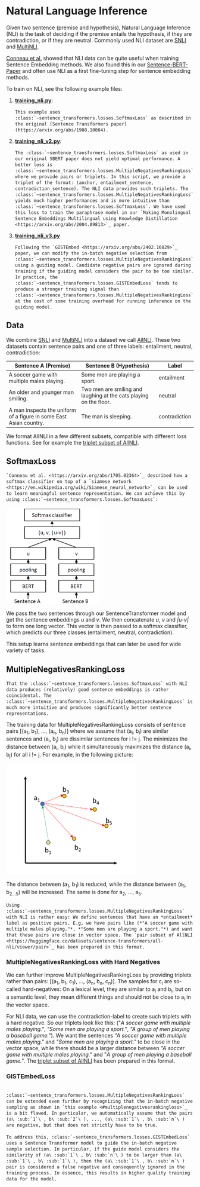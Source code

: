 # Natural Language Inference

Given two sentence (premise and hypothesis), Natural Language Inference (NLI) is the task of deciding if the premise entails the hypothesis, if they are contradiction, or if they are neutral. Commonly used NLI dataset are [SNLI](https://huggingface.co/datasets/stanfordnlp/snli) and [MultiNLI](https://huggingface.co/datasets/nyu-mll/multi_nli). 

[Conneau et al.](https://arxiv.org/abs/1705.02364) showed that NLI data can be quite useful when training Sentence Embedding methods. We also found this in our [Sentence-BERT-Paper](https://arxiv.org/abs/1908.10084) and often use NLI as a first fine-tuning step for sentence embedding methods.

To train on NLI, see the following example files:
1. **[training_nli.py](training_nli.py)**:
    ```{eval-rst}
    This example uses :class:`~sentence_transformers.losses.SoftmaxLoss` as described in the original [Sentence Transformers paper](https://arxiv.org/abs/1908.10084).
    ```
2. **[training_nli_v2.py](training_nli_v2.py)**:
    ```{eval-rst}
    The :class:`~sentence_transformers.losses.SoftmaxLoss` as used in our original SBERT paper does not yield optimal performance. A better loss is :class:`~sentence_transformers.losses.MultipleNegativesRankingLoss`, where we provide pairs or triplets. In this script, we provide a triplet of the format: (anchor, entailment_sentence, contradiction_sentence). The NLI data provides such triplets. The :class:`~sentence_transformers.losses.MultipleNegativesRankingLoss` yields much higher performances and is more intuitive than :class:`~sentence_transformers.losses.SoftmaxLoss`. We have used this loss to train the paraphrase model in our `Making Monolingual Sentence Embeddings Multilingual using Knowledge Distillation <https://arxiv.org/abs/2004.09813>`_ paper.
    ```
3. **[training_nli_v3.py](training_nli_v3.py)**
    ```{eval-rst}
    Following the `GISTEmbed <https://arxiv.org/abs/2402.16829>`_ paper, we can modify the in-batch negative selection from :class:`~sentence_transformers.losses.MultipleNegativesRankingLoss` using a guiding model. Candidate negative pairs are ignored during training if the guiding model considers the pair to be too similar. In practice, the :class:`~sentence_transformers.losses.GISTEmbedLoss` tends to produce a stronger training signal than :class:`~sentence_transformers.losses.MultipleNegativesRankingLoss` at the cost of some training overhead for running inference on the guiding model.
    ```

## Data
We combine [SNLI](https://huggingface.co/datasets/stanfordnlp/snli) and [MultiNLI](https://huggingface.co/datasets/nyu-mll/multi_nli) into a dataset we call [AllNLI](https://huggingface.co/datasets/sentence-transformers/all-nli). These two datasets contain sentence pairs and one of three labels: entailment, neutral, contradiction:

| Sentence A (Premise) | Sentence B (Hypothesis) | Label |
| --- | --- | --- |
| A soccer game with multiple males playing. | Some men are playing a sport. | entailment |
| An older and younger man smiling. | Two men are smiling and laughing at the cats playing on the floor. | neutral |
| A man inspects the uniform of a figure in some East Asian country. | The man is sleeping. | contradiction |

We format AllNLI in a few different subsets, compatible with different loss functions. See for example the [triplet subset of AllNLI](https://huggingface.co/datasets/sentence-transformers/all-nli/viewer/triplet).

## SoftmaxLoss
```{eval-rst}
`Conneau et al. <https://arxiv.org/abs/1705.02364>`_ described how a softmax classifier on top of a `siamese network <https://en.wikipedia.org/wiki/Siamese_neural_network>`_ can be used to learn meaningful sentence representation. We can achieve this by using :class:`~sentence_transformers.losses.SoftmaxLoss`:
```

<img src="https://raw.githubusercontent.com/UKPLab/sentence-transformers/master/docs/img/SBERT_SoftmaxLoss.png" alt="SBERT SoftmaxLoss" width="250"/>

We pass the two sentences through our SentenceTransformer model and get the sentence embeddings *u* and *v*. We then concatenate *u*, *v* and *|u-v|* to form one long vector. This vector is then passed to a softmax classifier, which predicts our three classes (entailment, neutral, contradiction).

This setup learns sentence embeddings that can later be used for wide variety of tasks. 

## MultipleNegativesRankingLoss
```{eval-rst}
That the :class:`~sentence_transformers.losses.SoftmaxLoss` with NLI data produces (relatively) good sentence embeddings is rather coincidental. The :class:`~sentence_transformers.losses.MultipleNegativesRankingLoss` is much more intuitive and produces significantly better sentence representations.
```

The training data for MultipleNegativesRankingLoss consists of sentence pairs [(a<sub>1</sub>, b<sub>1</sub>), ..., (a<sub>n</sub>, b<sub>n</sub>)] where we assume that (a<sub>i</sub>, b<sub>i</sub>) are similar sentences and (a<sub>i</sub>, b<sub>j</sub>) are dissimilar sentences for i != j. The minimizes the distance between (a<sub>i</sub>, b<sub>i</sub>) while it simultaneously maximizes the distance (a<sub>i</sub>, b<sub>j</sub>) for all i != j. For example, in the following picture:

<img src="https://raw.githubusercontent.com/UKPLab/sentence-transformers/master/docs/img/MultipleNegativeRankingLoss.png" alt="SBERT MultipleNegativeRankingLoss" width="350"/>

The distance between (a<sub>1</sub>, b<sub>1</sub>) is reduced, while the distance between (a<sub>1</sub>, b<sub>2...5</sub>) will be increased. The same is done for a<sub>2</sub>, ..., a<sub>5</sub>.

```{eval-rst}
Using :class:`~sentence_transformers.losses.MultipleNegativesRankingLoss` with NLI is rather easy: We define sentences that have an *entailment* label as positive pairs. E.g, we have pairs like (*"A soccer game with multiple males playing."*, *"Some men are playing a sport."*) and want that these pairs are close in vector space. The `pair subset of AllNLI <https://huggingface.co/datasets/sentence-transformers/all-nli/viewer/pair>`_ has been prepared in this format.
```

### MultipleNegativesRankingLoss with Hard Negatives

We can further improve MultipleNegativesRankingLoss by providing triplets rather than pairs: [(a<sub>1</sub>, b<sub>1</sub>, c<sub>1</sub>), ..., (a<sub>n</sub>, b<sub>n</sub>, c<sub>n</sub>)]. The samples for c<sub>i</sub> are so-called hard-negatives: On a lexical level, they are similar to a<sub>i</sub> and b<sub>i</sub>, but on a semantic level, they mean different things and should not be close to a<sub>i</sub> in the vector space.

For NLI data, we can use the contradiction-label to create such triplets with a hard negative. So our triplets look like this:
("*A soccer game with multiple males playing."*, *"Some men are playing a sport."*, *"A group of men playing a baseball game."*). We want the sentences *"A soccer game with multiple males playing."* and *"Some men are playing a sport."* to be close in the vector space, while there should be a larger distance between *"A soccer game with multiple males playing."* and "*A group of men playing a baseball game."*. The [triplet subset of AllNLI](https://huggingface.co/datasets/sentence-transformers/all-nli/viewer/triplet) has been prepared in this format.

### GISTEmbedLoss
```{eval-rst}

:class:`~sentence_transformers.losses.MultipleNegativesRankingLoss` can be extended even further by recognizing that the in-batch negative sampling as shown in `this example <#multiplenegativesrankingloss>`_ is a bit flawed. In particular, we automatically assume that the pairs (a\ :sub:`1`\ , b\ :sub:`2`\ ), ..., (a\ :sub:`1`\ , b\ :sub:`n`\ ) are negative, but that does not strictly have to be true.

To address this, :class:`~sentence_transformers.losses.GISTEmbedLoss` uses a Sentence Transformer model to guide the in-batch negative sample selection. In particular, if the guide model considers the similarity of (a\ :sub:`1`\ , b\ :sub:`n`\ ) to be larger than (a\ :sub:`1`\ , b\ :sub:`1`\ ), then the (a\ :sub:`1`\ , b\ :sub:`n`\ ) pair is considered a false negative and consequently ignored in the training process. In essence, this results in higher quality training data for the model.
```